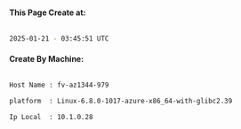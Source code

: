
   
#### This Page Create at:

```bash

2025-01-21 - 03:45:51 UTC

```

#### Create By Machine:

```bash

Host Name : fv-az1344-979

platform  : Linux-6.8.0-1017-azure-x86_64-with-glibc2.39

Ip Local  : 10.1.0.28

```

